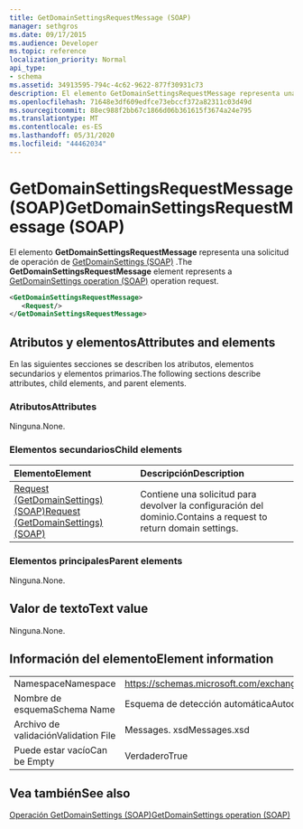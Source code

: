 ```yaml
---
title: GetDomainSettingsRequestMessage (SOAP)
manager: sethgros
ms.date: 09/17/2015
ms.audience: Developer
ms.topic: reference
localization_priority: Normal
api_type:
- schema
ms.assetid: 34913595-794c-4c62-9622-877f30931c73
description: El elemento GetDomainSettingsRequestMessage representa una solicitud de operación de GetDomainSettings (SOAP).
ms.openlocfilehash: 71648e3df609edfce73ebccf372a82311c03d49d
ms.sourcegitcommit: 88ec988f2bb67c1866d06b361615f3674a24e795
ms.translationtype: MT
ms.contentlocale: es-ES
ms.lasthandoff: 05/31/2020
ms.locfileid: "44462034"
---
```

# <a name="getdomainsettingsrequestmessage-soap"></a><span data-ttu-id="c75a2-103">GetDomainSettingsRequestMessage (SOAP)</span><span class="sxs-lookup"><span data-stu-id="c75a2-103">GetDomainSettingsRequestMessage (SOAP)</span></span>

<span data-ttu-id="c75a2-104">El elemento **GetDomainSettingsRequestMessage** representa una solicitud de operación de [GetDomainSettings (SOAP)](getdomainsettings-operation-soap.md) .</span><span class="sxs-lookup"><span data-stu-id="c75a2-104">The **GetDomainSettingsRequestMessage** element represents a [GetDomainSettings operation (SOAP)](getdomainsettings-operation-soap.md) operation request.</span></span> 
  
```XML
<GetDomainSettingsRequestMessage>
   <Request/>
</GetDomainSettingsRequestMessage>
```

## <a name="attributes-and-elements"></a><span data-ttu-id="c75a2-105">Atributos y elementos</span><span class="sxs-lookup"><span data-stu-id="c75a2-105">Attributes and elements</span></span>

<span data-ttu-id="c75a2-106">En las siguientes secciones se describen los atributos, elementos secundarios y elementos primarios.</span><span class="sxs-lookup"><span data-stu-id="c75a2-106">The following sections describe attributes, child elements, and parent elements.</span></span>
  
### <a name="attributes"></a><span data-ttu-id="c75a2-107">Atributos</span><span class="sxs-lookup"><span data-stu-id="c75a2-107">Attributes</span></span>

<span data-ttu-id="c75a2-108">Ninguna.</span><span class="sxs-lookup"><span data-stu-id="c75a2-108">None.</span></span>
  
### <a name="child-elements"></a><span data-ttu-id="c75a2-109">Elementos secundarios</span><span class="sxs-lookup"><span data-stu-id="c75a2-109">Child elements</span></span>

|<span data-ttu-id="c75a2-110">**Elemento**</span><span class="sxs-lookup"><span data-stu-id="c75a2-110">**Element**</span></span>|<span data-ttu-id="c75a2-111">**Descripción**</span><span class="sxs-lookup"><span data-stu-id="c75a2-111">**Description**</span></span>|
|:-----|:-----|
|[<span data-ttu-id="c75a2-112">Request (GetDomainSettings) (SOAP)</span><span class="sxs-lookup"><span data-stu-id="c75a2-112">Request (GetDomainSettings) (SOAP)</span></span>](request-getdomainsettingssoap.md) <br/> |<span data-ttu-id="c75a2-113">Contiene una solicitud para devolver la configuración del dominio.</span><span class="sxs-lookup"><span data-stu-id="c75a2-113">Contains a request to return domain settings.</span></span>  <br/> |
   
### <a name="parent-elements"></a><span data-ttu-id="c75a2-114">Elementos principales</span><span class="sxs-lookup"><span data-stu-id="c75a2-114">Parent elements</span></span>

<span data-ttu-id="c75a2-115">Ninguna.</span><span class="sxs-lookup"><span data-stu-id="c75a2-115">None.</span></span>
  
## <a name="text-value"></a><span data-ttu-id="c75a2-116">Valor de texto</span><span class="sxs-lookup"><span data-stu-id="c75a2-116">Text value</span></span>

<span data-ttu-id="c75a2-117">Ninguna.</span><span class="sxs-lookup"><span data-stu-id="c75a2-117">None.</span></span>
  
## <a name="element-information"></a><span data-ttu-id="c75a2-118">Información del elemento</span><span class="sxs-lookup"><span data-stu-id="c75a2-118">Element information</span></span>

|||
|:-----|:-----|
|<span data-ttu-id="c75a2-119">Namespace</span><span class="sxs-lookup"><span data-stu-id="c75a2-119">Namespace</span></span>  <br/> |https://schemas.microsoft.com/exchange/2010/Autodiscover  <br/> |
|<span data-ttu-id="c75a2-120">Nombre de esquema</span><span class="sxs-lookup"><span data-stu-id="c75a2-120">Schema Name</span></span>  <br/> |<span data-ttu-id="c75a2-121">Esquema de detección automática</span><span class="sxs-lookup"><span data-stu-id="c75a2-121">Autodiscover schema</span></span>  <br/> |
|<span data-ttu-id="c75a2-122">Archivo de validación</span><span class="sxs-lookup"><span data-stu-id="c75a2-122">Validation File</span></span>  <br/> |<span data-ttu-id="c75a2-123">Messages. xsd</span><span class="sxs-lookup"><span data-stu-id="c75a2-123">Messages.xsd</span></span>  <br/> |
|<span data-ttu-id="c75a2-124">Puede estar vacío</span><span class="sxs-lookup"><span data-stu-id="c75a2-124">Can be Empty</span></span>  <br/> |<span data-ttu-id="c75a2-125">Verdadero</span><span class="sxs-lookup"><span data-stu-id="c75a2-125">True</span></span>  <br/> |
   
## <a name="see-also"></a><span data-ttu-id="c75a2-126">Vea también</span><span class="sxs-lookup"><span data-stu-id="c75a2-126">See also</span></span>



[<span data-ttu-id="c75a2-127">Operación GetDomainSettings (SOAP)</span><span class="sxs-lookup"><span data-stu-id="c75a2-127">GetDomainSettings operation (SOAP)</span></span>](getdomainsettings-operation-soap.md)

